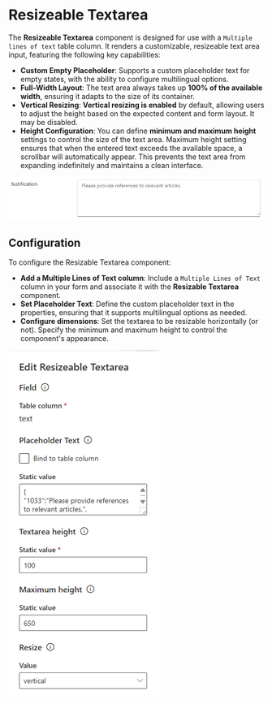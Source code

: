 ﻿# Resizeable Textarea

The **Resizeable Textarea** component is designed for use with a `Multiple lines of text` table column. It renders a customizable, resizeable text area input, featuring the following key capabilities:

- **Custom Empty Placeholder**: Supports a custom placeholder text for empty states, with the ability to configure multilingual options.
- **Full-Width Layout**: The text area always takes up **100% of the available width**, ensuring it adapts to the size of its container.
- **Vertical Resizing**: **Vertical resizing is enabled** by default, allowing users to adjust the height based on the expected content and form layout. It may be disabled.
- **Height Configuration**: You can define **minimum and maximum height** settings to control the size of the text area.
Maximum height setting ensures that when the entered text exceeds the available space, a scrollbar will automatically appear. This prevents the text area from expanding indefinitely and maintains a clean interface.

![text area](./images/textarea.png)
## Configuration
To configure the Resizable Textarea component:

- **Add a Multiple Lines of Text column**: Include a `Multiple Lines of Text` column in your form and associate it with the **Resizable Textarea** component.
- **Set Placeholder Text**: Define the custom placeholder text in the properties, ensuring that it supports multilingual options as needed.
- **Configure dimensions**: Set the textarea to be resizable horizontally (or not). Specify the minimum and maximum height to control the component's appearance.

![alt text](./images/config.png)